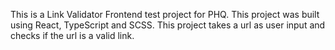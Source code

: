 This is a Link Validator Frontend test project for PHQ.
This project was built using React, TypeScript and SCSS.
This project takes a url as user input and checks if the url is a valid link.